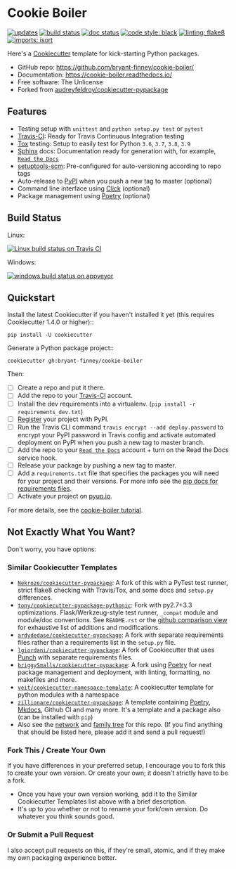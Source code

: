 # Cookie Boiler

[![updates](https://pyup.io/repos/github/bryant-finney/cookie-boiler/shield.svg)](https://pyup.io/repos/github/bryant-finney/cookie-boiler/)
[![build status](https://app.travis-ci.com/bryant-finney/cookie-boiler.svg?branch=master)](https://app.travis-ci.com/bryant-finney/cookie-boiler)
[![doc status](https://readthedocs.org/projects/cookie-boiler/badge/?version=latest)](https://cookie-boiler.readthedocs.io/en/latest/?badge=latest)
[![code style: black](https://img.shields.io/badge/code%20style-black-000000.svg)](https://github.com/psf/black)
[![linting: flake8](https://img.shields.io/badge/linting-flake8-blueviolet)](https://flake8.pycqa.org/en/latest/)
[![imports: isort](https://img.shields.io/badge/%20imports-isort-%231674b1?style=flat)](https://pycqa.github.io/isort/)

Here's a [Cookiecutter](https://github.com/cookiecutter/cookiecutter) template for
kick-starting Python packages.

- GitHub repo: https://github.com/bryant-finney/cookie-boiler/
- Documentation: https://cookie-boiler.readthedocs.io/
- Free software: The Unlicense
- Forked from [audreyfeldroy/cookiecutter-pypackage](https://github.com/audreyfeldroy/cookiecutter-pypackage)

## Features

- Testing setup with `unittest` and `python setup.py test` or `pytest`
- [Travis-CI](http://travis-ci.com/): Ready for Travis Continuous Integration testing
- [Tox](http://testrun.org/tox/) testing: Setup to easily test for Python `3.6`, `3.7`, `3.8`, `3.9`
- [Sphinx](http://sphinx-doc.org/) docs: Documentation ready for generation with, for example, [`Read the Docs`](https://readthedocs.io/)
- [setuptools-scm](https://github.com/pypa/setuptools_scm/): Pre-configured for auto-versioning according to repo tags
- Auto-release to [PyPI](https://pypi.python.org/pypi) when you push a new tag to master (optional)
- Command line interface using [Click](https://click.palletsprojects.com/en/8.0.x/) (optional)
- Package management using [Poetry](https://python-poetry.org/) (optional)

## Build Status

Linux:

[![Linux build status on Travis CI](https://img.shields.io/travis/bryant-finney/cookie-boiler.svg)](https://app.travis-ci.com/bryant-finney/cookie-boiler)

Windows:

[![windows build status on appveyor](https://ci.appveyor.com/api/projects/status/github/bryant-finney/cookie-boiler?branch=main&svg=true)](https://ci.appveyor.com/project/bryant-finney/cookie-boiler/branch/main)

## Quickstart

Install the latest Cookiecutter if you haven't installed it yet (this requires
Cookiecutter 1.4.0 or higher)::

    pip install -U cookiecutter

Generate a Python package project::

    cookiecutter gh:bryant-finney/cookie-boiler

Then:

- [ ] Create a repo and put it there.
- [ ] Add the repo to your [Travis-CI](http://travis-ci.org/) account.
- [ ] Install the dev requirements into a virtualenv. (`pip install -r requirements_dev.txt`)
- [ ] [Register](https://packaging.python.org/tutorials/packaging-projects/#uploading-the-distribution-archives)
      your project with PyPI.
- [ ] Run the Travis CLI command `travis encrypt --add deploy.password` to encrypt your PyPI password in Travis config
      and activate automated deployment on PyPI when you push a new tag to master branch.
- [ ] Add the repo to your [`Read the Docs`](https://readthedocs.io/) account + turn on the Read the Docs service hook.
- [ ] Release your package by pushing a new tag to master.
- [ ] Add a `requirements.txt` file that specifies the packages you will need for
      your project and their versions. For more info see the
      [pip docs for requirements files](https://pip.pypa.io/en/stable/user_guide/#requirements-files).
- [ ] Activate your project on [pyup.io](https://pyup.io/).

For more details, see the
[cookie-boiler tutorial](https://cookie-boiler.readthedocs.io/en/latest/tutorial.html).

## Not Exactly What You Want?

Don't worry, you have options:

### Similar Cookiecutter Templates

- [`Nekroze/cookiecutter-pypackage`](https://github.com/Nekroze/cookiecutter-pypackage):
  A fork of this with a PyTest test runner, strict flake8 checking with Travis/Tox, and some docs and
  `setup.py` differences.
- [`tony/cookiecutter-pypackage-pythonic`](https://github.com/tony/cookiecutter-pypackage-pythonic):
  Fork with py2.7+3.3 optimizations. Flask/Werkzeug-style test runner, `_compat` module and module/doc
  conventions. See `README.rst` or the
  [github comparison view](https://github.com/tony/cookiecutter-pypackage-pythonic/compare/audreyr:master...master)
  for exhaustive list of additions and modifications.
- [`ardydedase/cookiecutter-pypackage`](https://github.com/ardydedase/cookiecutter-pypackage):
  A fork with separate requirements files rather than a requirements list in the `setup.py` file.
- [`lgiordani/cookiecutter-pypackage`](https://github.com/ardydedase/cookiecutter-pypackage):
  A fork of Cookiecutter that uses [Punch](https://github.com/lgiordani/punch) with separate requirements files.
- [`briggySmalls/cookiecutter-pypackage`](https://github.com/briggySmalls/cookiecutter-pypackage): A fork using
  [Poetry](https://python-poetry.org/) for neat package management and deployment, with linting, formatting, no
  makefiles and more.
- [`veit/cookiecutter-namespace-template`](https://github.com/veit/cookiecutter-namespace-template):
  A cookiecutter template for python modules with a namespace
- [`zillionare/cookiecutter-pypackage`](https://zillionare.github.io/cookiecutter-pypackage/):
  A template containing [Poetry](https://python-poetry.org/), [Mkdocs](https://pypi.org/project/mkdocs/),
  Github CI and many more. It's a template and a package also (can be installed with `pip`)
- Also see the [network](https://github.com/bryant-finney/cookie-boiler/network) and
  [family tree](https://github.com/bryant-finney/cookie-boiler/network/members) for this repo.
  (If you find anything that should be listed here, please add it and send a pull request!)

### Fork This / Create Your Own

If you have differences in your preferred setup, I encourage you to fork this
to create your own version. Or create your own; it doesn't strictly have to
be a fork.

- Once you have your own version working, add it to the Similar Cookiecutter
  Templates list above with a brief description.
- It's up to you whether or not to rename your fork/own version. Do whatever
  you think sounds good.

### Or Submit a Pull Request

I also accept pull requests on this, if they're small, atomic, and if they
make my own packaging experience better.
